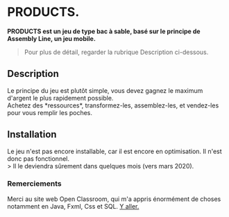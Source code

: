 # PRODUCTS.
**PRODUCTS est un jeu de type bac à sable, basé sur le principe de Assembly Line, un jeu mobile.**
> Pour plus de détail, regarder la rubrique Description ci-dessous.

<h2>Description<br/></h2>
Le principe du jeu est plutôt simple, vous devez gagnez le maximum d'argent le plus rapidement possible.<br/>
Achetez des *ressources*, transformez-les, assemblez-les, et vendez-les pour vous remplir les poches.<br/>

<h2>Installation</h2>
Le jeu n'est pas encore installable, car il est encore en optimisation. Il n'est donc pas fonctionnel.<br/>
> Il le deviendra sûrement dans quelques mois (vers mars 2020).

<h3>Remerciements</h3>
Merci au site web Open Classroom, qui m'a appris énormément de choses notamment en Java, Fxml, Css et SQL.
<a href="https://openclassroom.com/en/dashboard">Y aller.</a>

